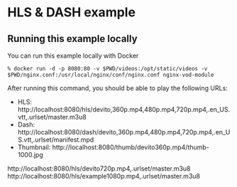 # HLS & DASH example

## Running this example locally

You can run this example locally with Docker

```
% docker run -d -p 8080:80 -v $PWD/videos:/opt/static/videos -v $PWD/nginx.conf:/usr/local/nginx/conf/nginx.conf nginx-vod-module
```

After running this command, you should be able to play the following URLs:

- HLS: http://localhost:8080/hls/devito,360p.mp4,480p.mp4,720p.mp4,.en_US.vtt,.urlset/master.m3u8
- Dash: http://localhost:8080/dash/devito,360p.mp4,480p.mp4,720p.mp4,.en_US.vtt,.urlset/manifest.mpd
- Thumbnail: http://localhost:8080/thumb/devito360p.mp4/thumb-1000.jpg

http://localhost:8080/hls/devito720p.mp4,.urlset/master.m3u8
http://localhost:8080/hls/example1080p.mp4,.urlset/master.m3u8
